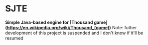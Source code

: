 # SJTE
**Simple Java-based engine for ]Thousand game](https://en.wikipedia.org/wiki/Thousand_(game))**
Note: futher development of this project is suspended and I don't know if it'll be resumed
